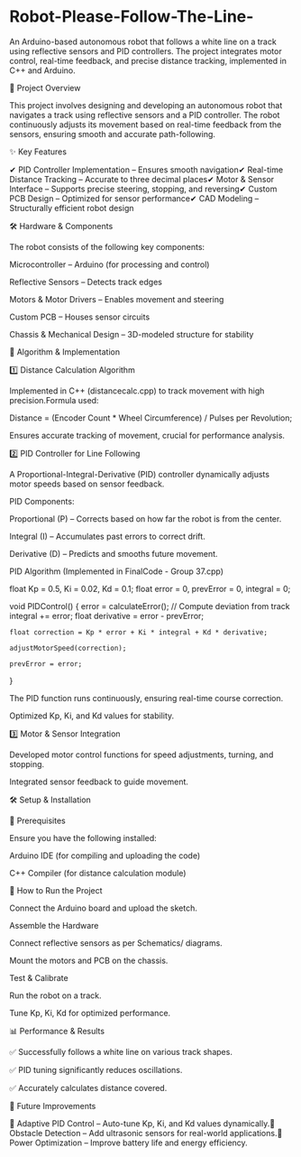 # Robot-Please-Follow-The-Line-


An Arduino-based autonomous robot that follows a white line on a track using reflective sensors and PID controllers. The project integrates motor control, real-time feedback, and precise distance tracking, implemented in C++ and Arduino.

📌 Project Overview

This project involves designing and developing an autonomous robot that navigates a track using reflective sensors and a PID controller. The robot continuously adjusts its movement based on real-time feedback from the sensors, ensuring smooth and accurate path-following.

✨ Key Features

✔ PID Controller Implementation – Ensures smooth navigation✔ Real-time Distance Tracking – Accurate to three decimal places✔ Motor & Sensor Interface – Supports precise steering, stopping, and reversing✔ Custom PCB Design – Optimized for sensor performance✔ CAD Modeling – Structurally efficient robot design

🛠️ Hardware & Components

The robot consists of the following key components:

Microcontroller – Arduino (for processing and control)

Reflective Sensors – Detects track edges

Motors & Motor Drivers – Enables movement and steering

Custom PCB – Houses sensor circuits

Chassis & Mechanical Design – 3D-modeled structure for stability

🌟 Algorithm & Implementation

1️⃣ Distance Calculation Algorithm

Implemented in C++ (distancecalc.cpp) to track movement with high precision.Formula used:

Distance = (Encoder Count * Wheel Circumference) / Pulses per Revolution;

Ensures accurate tracking of movement, crucial for performance analysis.

2️⃣ PID Controller for Line Following

A Proportional-Integral-Derivative (PID) controller dynamically adjusts motor speeds based on sensor feedback.

PID Components:

Proportional (P) – Corrects based on how far the robot is from the center.

Integral (I) – Accumulates past errors to correct drift.

Derivative (D) – Predicts and smooths future movement.

PID Algorithm (Implemented in FinalCode - Group 37.cpp)

float Kp = 0.5, Ki = 0.02, Kd = 0.1;
float error = 0, prevError = 0, integral = 0;

void PIDControl() {
    error = calculateError();  // Compute deviation from track
    integral += error;
    float derivative = error - prevError;
    
    float correction = Kp * error + Ki * integral + Kd * derivative;
    
    adjustMotorSpeed(correction);
    
    prevError = error;
}

The PID function runs continuously, ensuring real-time course correction.

Optimized Kp, Ki, and Kd values for stability.

3️⃣ Motor & Sensor Integration

Developed motor control functions for speed adjustments, turning, and stopping.

Integrated sensor feedback to guide movement.


🛠️ Setup & Installation

🔹 Prerequisites

Ensure you have the following installed:

Arduino IDE (for compiling and uploading the code)

C++ Compiler (for distance calculation module)

🔹 How to Run the Project


Connect the Arduino board and upload the sketch.

Assemble the Hardware

Connect reflective sensors as per Schematics/ diagrams.

Mount the motors and PCB on the chassis.

Test & Calibrate

Run the robot on a track.

Tune Kp, Ki, Kd for optimized performance.

📊 Performance & Results

✅ Successfully follows a white line on various track shapes.

✅ PID tuning significantly reduces oscillations.

✅ Accurately calculates distance covered.

🚀 Future Improvements

🔹 Adaptive PID Control – Auto-tune Kp, Ki, and Kd values dynamically.🔹 Obstacle Detection – Add ultrasonic sensors for real-world applications.🔹 Power Optimization – Improve battery life and energy efficiency.

